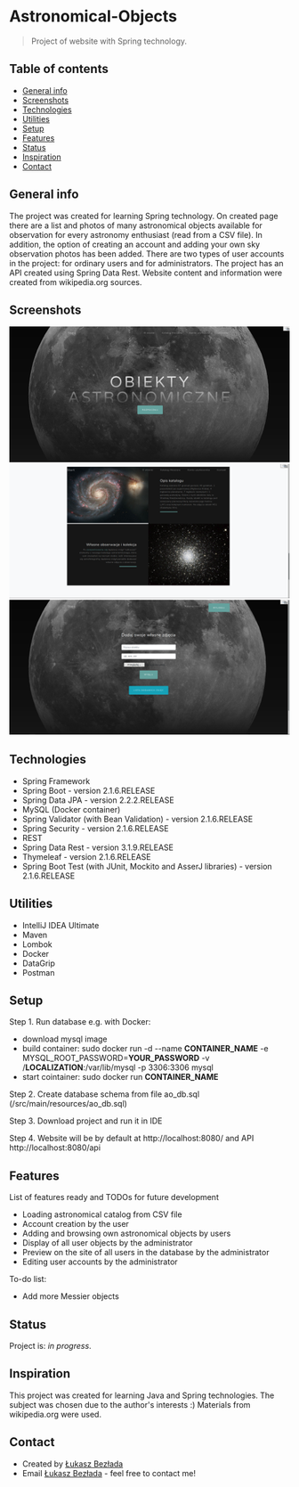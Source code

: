 # Astronomical-Objects
> Project of website with Spring technology.

## Table of contents
* [General info](#general-info)
* [Screenshots](#screenshots)
* [Technologies](#technologies)
* [Utilities](#utilities)
* [Setup](#setup)
* [Features](#features)
* [Status](#status)
* [Inspiration](#inspiration)
* [Contact](#contact)

## General info
The project was created for learning Spring technology.
On created page there are a list and photos of many astronomical objects available for observation for every astronomy enthusiast (read from a CSV file).
In addition, the option of creating an account and adding your own sky observation photos has been added. There are two types of user accounts in the project: for ordinary users and for administrators.
The project has an API created using Spring Data Rest.
Website content and information were created from wikipedia.org sources.


## Screenshots
![Main page](./src/main/resources/static/img/readme/main.png)
![Main page2](./src/main/resources/static/img/readme/main2.png)
![AddSkyObject](./src/main/resources/static/img/readme/addobject.png)

## Technologies
* Spring Framework
* Spring Boot - version 2.1.6.RELEASE
* Spring Data JPA - version 2.2.2.RELEASE
* MySQL (Docker container)
* Spring Validator (with Bean Validation) - version 2.1.6.RELEASE
* Spring Security - version 2.1.6.RELEASE
* REST
* Spring Data Rest - version 3.1.9.RELEASE
* Thymeleaf - version 2.1.6.RELEASE
* Spring Boot Test (with JUnit, Mockito and AsserJ libraries) - version 2.1.6.RELEASE

## Utilities
* IntelliJ IDEA Ultimate
* Maven
* Lombok
* Docker
* DataGrip
* Postman

## Setup
Step 1. Run database e.g. with Docker:
 - download mysql image
 - build container: sudo docker run -d --name **CONTAINER_NAME** -e MYSQL_ROOT_PASSWORD=**YOUR_PASSWORD** -v /**LOCALIZATION**:/var/lib/mysql -p 3306:3306 mysql
 - start cointainer: sudo docker run **CONTAINER_NAME**

Step 2. Create database schema from file ao_db.sql (/src/main/resources/ao_db.sql)

Step 3. Download project and run it in IDE

Step 4. Website will be by default at http://localhost:8080/ and API http://localhost:8080/api

## Features
List of features ready and TODOs for future development
* Loading astronomical catalog from CSV file
* Account creation by the user
* Adding and browsing own astronomical objects by users
* Display of all user objects by the administrator
* Preview on the site of all users in the database by the administrator
* Editing user accounts by the administrator

To-do list:
* Add more Messier objects

## Status
Project is: _in progress_.

## Inspiration
This project was created for learning Java and Spring technologies. The subject was chosen due to the author's interests :) Materials from wikipedia.org were used.

## Contact
- Created by [Łukasz Bezłada](https://www.linkedin.com/in/lukaszbezlada/)
- Email [Łukasz Bezłada](mailto:lukaszbezlada@interia.pl) - feel free to contact me!
